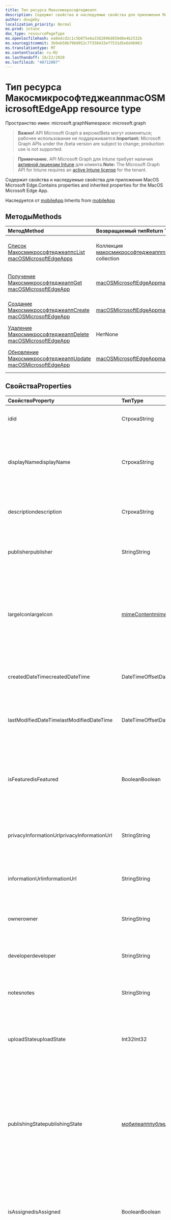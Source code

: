 ```yaml
---
title: Тип ресурса Макосмикрософтеджеапп
description: Содержит свойства и наследуемые свойства для приложения MacOS Microsoft Edge.
author: dougeby
localization_priority: Normal
ms.prod: intune
doc_type: resourcePageType
ms.openlocfilehash: ea8edcd2c1c5b075e6a3382896d850d8e4b2532b
ms.sourcegitcommit: 3b9eb50b790d952c7f350433ef7531d5e6d4b963
ms.translationtype: MT
ms.contentlocale: ru-RU
ms.lasthandoff: 10/22/2020
ms.locfileid: "48712087"
---
```

# <a name="macosmicrosoftedgeapp-resource-type"></a><span data-ttu-id="d1a6f-103">Тип ресурса Макосмикрософтеджеапп</span><span class="sxs-lookup"><span data-stu-id="d1a6f-103">macOSMicrosoftEdgeApp resource type</span></span>

<span data-ttu-id="d1a6f-104">Пространство имен: microsoft.graph</span><span class="sxs-lookup"><span data-stu-id="d1a6f-104">Namespace: microsoft.graph</span></span>

> <span data-ttu-id="d1a6f-105">**Важно!** API Microsoft Graph в версии/Beta могут изменяться; рабочее использование не поддерживается.</span><span class="sxs-lookup"><span data-stu-id="d1a6f-105">**Important:** Microsoft Graph APIs under the /beta version are subject to change; production use is not supported.</span></span>

> <span data-ttu-id="d1a6f-106">**Примечание.** API Microsoft Graph для Intune требует наличия [активной лицензии Intune](https://go.microsoft.com/fwlink/?linkid=839381) для клиента.</span><span class="sxs-lookup"><span data-stu-id="d1a6f-106">**Note:** The Microsoft Graph API for Intune requires an [active Intune license](https://go.microsoft.com/fwlink/?linkid=839381) for the tenant.</span></span>

<span data-ttu-id="d1a6f-107">Содержит свойства и наследуемые свойства для приложения MacOS Microsoft Edge.</span><span class="sxs-lookup"><span data-stu-id="d1a6f-107">Contains properties and inherited properties for the MacOS Microsoft Edge App.</span></span>


<span data-ttu-id="d1a6f-108">Наследуется от [mobileApp](../resources/intune-shared-mobileapp.md).</span><span class="sxs-lookup"><span data-stu-id="d1a6f-108">Inherits from [mobileApp](../resources/intune-shared-mobileapp.md)</span></span>

## <a name="methods"></a><span data-ttu-id="d1a6f-109">Методы</span><span class="sxs-lookup"><span data-stu-id="d1a6f-109">Methods</span></span>
|<span data-ttu-id="d1a6f-110">Метод</span><span class="sxs-lookup"><span data-stu-id="d1a6f-110">Method</span></span>|<span data-ttu-id="d1a6f-111">Возвращаемый тип</span><span class="sxs-lookup"><span data-stu-id="d1a6f-111">Return Type</span></span>|<span data-ttu-id="d1a6f-112">Описание</span><span class="sxs-lookup"><span data-stu-id="d1a6f-112">Description</span></span>|
|:---|:---|:---|
|[<span data-ttu-id="d1a6f-113">Список Макосмикрософтеджеаппс</span><span class="sxs-lookup"><span data-stu-id="d1a6f-113">List macOSMicrosoftEdgeApps</span></span>](../api/intune-apps-macosmicrosoftedgeapp-list.md)|<span data-ttu-id="d1a6f-114">Коллекция [макосмикрософтеджеапп](../resources/intune-apps-macosmicrosoftedgeapp.md)</span><span class="sxs-lookup"><span data-stu-id="d1a6f-114">[macOSMicrosoftEdgeApp](../resources/intune-apps-macosmicrosoftedgeapp.md) collection</span></span>|<span data-ttu-id="d1a6f-115">Список свойств и связей объектов [макосмикрософтеджеапп](../resources/intune-apps-macosmicrosoftedgeapp.md) .</span><span class="sxs-lookup"><span data-stu-id="d1a6f-115">List properties and relationships of the [macOSMicrosoftEdgeApp](../resources/intune-apps-macosmicrosoftedgeapp.md) objects.</span></span>|
|[<span data-ttu-id="d1a6f-116">Получение Макосмикрософтеджеапп</span><span class="sxs-lookup"><span data-stu-id="d1a6f-116">Get macOSMicrosoftEdgeApp</span></span>](../api/intune-apps-macosmicrosoftedgeapp-get.md)|[<span data-ttu-id="d1a6f-117">macOSMicrosoftEdgeApp</span><span class="sxs-lookup"><span data-stu-id="d1a6f-117">macOSMicrosoftEdgeApp</span></span>](../resources/intune-apps-macosmicrosoftedgeapp.md)|<span data-ttu-id="d1a6f-118">Чтение свойств и связей объекта [макосмикрософтеджеапп](../resources/intune-apps-macosmicrosoftedgeapp.md) .</span><span class="sxs-lookup"><span data-stu-id="d1a6f-118">Read properties and relationships of the [macOSMicrosoftEdgeApp](../resources/intune-apps-macosmicrosoftedgeapp.md) object.</span></span>|
|[<span data-ttu-id="d1a6f-119">Создание Макосмикрософтеджеапп</span><span class="sxs-lookup"><span data-stu-id="d1a6f-119">Create macOSMicrosoftEdgeApp</span></span>](../api/intune-apps-macosmicrosoftedgeapp-create.md)|[<span data-ttu-id="d1a6f-120">macOSMicrosoftEdgeApp</span><span class="sxs-lookup"><span data-stu-id="d1a6f-120">macOSMicrosoftEdgeApp</span></span>](../resources/intune-apps-macosmicrosoftedgeapp.md)|<span data-ttu-id="d1a6f-121">Создание нового объекта [макосмикрософтеджеапп](../resources/intune-apps-macosmicrosoftedgeapp.md) .</span><span class="sxs-lookup"><span data-stu-id="d1a6f-121">Create a new [macOSMicrosoftEdgeApp](../resources/intune-apps-macosmicrosoftedgeapp.md) object.</span></span>|
|[<span data-ttu-id="d1a6f-122">Удаление Макосмикрософтеджеапп</span><span class="sxs-lookup"><span data-stu-id="d1a6f-122">Delete macOSMicrosoftEdgeApp</span></span>](../api/intune-apps-macosmicrosoftedgeapp-delete.md)|<span data-ttu-id="d1a6f-123">Нет</span><span class="sxs-lookup"><span data-stu-id="d1a6f-123">None</span></span>|<span data-ttu-id="d1a6f-124">Удаляет объект [макосмикрософтеджеапп](../resources/intune-apps-macosmicrosoftedgeapp.md).</span><span class="sxs-lookup"><span data-stu-id="d1a6f-124">Deletes a [macOSMicrosoftEdgeApp](../resources/intune-apps-macosmicrosoftedgeapp.md).</span></span>|
|[<span data-ttu-id="d1a6f-125">Обновление Макосмикрософтеджеапп</span><span class="sxs-lookup"><span data-stu-id="d1a6f-125">Update macOSMicrosoftEdgeApp</span></span>](../api/intune-apps-macosmicrosoftedgeapp-update.md)|[<span data-ttu-id="d1a6f-126">macOSMicrosoftEdgeApp</span><span class="sxs-lookup"><span data-stu-id="d1a6f-126">macOSMicrosoftEdgeApp</span></span>](../resources/intune-apps-macosmicrosoftedgeapp.md)|<span data-ttu-id="d1a6f-127">Обновление свойств объекта [макосмикрософтеджеапп](../resources/intune-apps-macosmicrosoftedgeapp.md) .</span><span class="sxs-lookup"><span data-stu-id="d1a6f-127">Update the properties of a [macOSMicrosoftEdgeApp](../resources/intune-apps-macosmicrosoftedgeapp.md) object.</span></span>|

## <a name="properties"></a><span data-ttu-id="d1a6f-128">Свойства</span><span class="sxs-lookup"><span data-stu-id="d1a6f-128">Properties</span></span>
|<span data-ttu-id="d1a6f-129">Свойство</span><span class="sxs-lookup"><span data-stu-id="d1a6f-129">Property</span></span>|<span data-ttu-id="d1a6f-130">Тип</span><span class="sxs-lookup"><span data-stu-id="d1a6f-130">Type</span></span>|<span data-ttu-id="d1a6f-131">Описание</span><span class="sxs-lookup"><span data-stu-id="d1a6f-131">Description</span></span>|
|:---|:---|:---|
|<span data-ttu-id="d1a6f-132">id</span><span class="sxs-lookup"><span data-stu-id="d1a6f-132">id</span></span>|<span data-ttu-id="d1a6f-133">Строка</span><span class="sxs-lookup"><span data-stu-id="d1a6f-133">String</span></span>|<span data-ttu-id="d1a6f-134">Ключ объекта.</span><span class="sxs-lookup"><span data-stu-id="d1a6f-134">Key of the entity.</span></span> <span data-ttu-id="d1a6f-135">Наследуется от [mobileApp](../resources/intune-shared-mobileapp.md).</span><span class="sxs-lookup"><span data-stu-id="d1a6f-135">Inherited from [mobileApp](../resources/intune-shared-mobileapp.md)</span></span>|
|<span data-ttu-id="d1a6f-136">displayName</span><span class="sxs-lookup"><span data-stu-id="d1a6f-136">displayName</span></span>|<span data-ttu-id="d1a6f-137">Строка</span><span class="sxs-lookup"><span data-stu-id="d1a6f-137">String</span></span>|<span data-ttu-id="d1a6f-138">Название приложения, которое предоставил или импортировал администратор.</span><span class="sxs-lookup"><span data-stu-id="d1a6f-138">The admin provided or imported title of the app.</span></span> <span data-ttu-id="d1a6f-139">Наследуется от [mobileApp](../resources/intune-shared-mobileapp.md).</span><span class="sxs-lookup"><span data-stu-id="d1a6f-139">Inherited from [mobileApp](../resources/intune-shared-mobileapp.md)</span></span>|
|<span data-ttu-id="d1a6f-140">description</span><span class="sxs-lookup"><span data-stu-id="d1a6f-140">description</span></span>|<span data-ttu-id="d1a6f-141">Строка</span><span class="sxs-lookup"><span data-stu-id="d1a6f-141">String</span></span>|<span data-ttu-id="d1a6f-142">Описание приложения.</span><span class="sxs-lookup"><span data-stu-id="d1a6f-142">The description of the app.</span></span> <span data-ttu-id="d1a6f-143">Наследуется от [mobileApp](../resources/intune-shared-mobileapp.md).</span><span class="sxs-lookup"><span data-stu-id="d1a6f-143">Inherited from [mobileApp](../resources/intune-shared-mobileapp.md)</span></span>|
|<span data-ttu-id="d1a6f-144">publisher</span><span class="sxs-lookup"><span data-stu-id="d1a6f-144">publisher</span></span>|<span data-ttu-id="d1a6f-145">String</span><span class="sxs-lookup"><span data-stu-id="d1a6f-145">String</span></span>|<span data-ttu-id="d1a6f-146">Издатель приложения.</span><span class="sxs-lookup"><span data-stu-id="d1a6f-146">The publisher of the app.</span></span> <span data-ttu-id="d1a6f-147">Наследуется от [mobileApp](../resources/intune-shared-mobileapp.md).</span><span class="sxs-lookup"><span data-stu-id="d1a6f-147">Inherited from [mobileApp](../resources/intune-shared-mobileapp.md)</span></span>|
|<span data-ttu-id="d1a6f-148">largeIcon</span><span class="sxs-lookup"><span data-stu-id="d1a6f-148">largeIcon</span></span>|[<span data-ttu-id="d1a6f-149">mimeContent</span><span class="sxs-lookup"><span data-stu-id="d1a6f-149">mimeContent</span></span>](../resources/intune-shared-mimecontent.md)|<span data-ttu-id="d1a6f-150">Представляет большой значок, который отображается в сведениях о приложении, используется для отправки значка.</span><span class="sxs-lookup"><span data-stu-id="d1a6f-150">The large icon, to be displayed in the app details and used for upload of the icon.</span></span> <span data-ttu-id="d1a6f-151">Наследуется от [mobileApp](../resources/intune-shared-mobileapp.md).</span><span class="sxs-lookup"><span data-stu-id="d1a6f-151">Inherited from [mobileApp](../resources/intune-shared-mobileapp.md)</span></span>|
|<span data-ttu-id="d1a6f-152">createdDateTime</span><span class="sxs-lookup"><span data-stu-id="d1a6f-152">createdDateTime</span></span>|<span data-ttu-id="d1a6f-153">DateTimeOffset</span><span class="sxs-lookup"><span data-stu-id="d1a6f-153">DateTimeOffset</span></span>|<span data-ttu-id="d1a6f-154">Дата и время создания приложения.</span><span class="sxs-lookup"><span data-stu-id="d1a6f-154">The date and time the app was created.</span></span> <span data-ttu-id="d1a6f-155">Наследуется от [mobileApp](../resources/intune-shared-mobileapp.md).</span><span class="sxs-lookup"><span data-stu-id="d1a6f-155">Inherited from [mobileApp](../resources/intune-shared-mobileapp.md)</span></span>|
|<span data-ttu-id="d1a6f-156">lastModifiedDateTime</span><span class="sxs-lookup"><span data-stu-id="d1a6f-156">lastModifiedDateTime</span></span>|<span data-ttu-id="d1a6f-157">DateTimeOffset</span><span class="sxs-lookup"><span data-stu-id="d1a6f-157">DateTimeOffset</span></span>|<span data-ttu-id="d1a6f-158">Дата и время последнего изменения приложения.</span><span class="sxs-lookup"><span data-stu-id="d1a6f-158">The date and time the app was last modified.</span></span> <span data-ttu-id="d1a6f-159">Наследуется от [mobileApp](../resources/intune-shared-mobileapp.md).</span><span class="sxs-lookup"><span data-stu-id="d1a6f-159">Inherited from [mobileApp](../resources/intune-shared-mobileapp.md)</span></span>|
|<span data-ttu-id="d1a6f-160">isFeatured</span><span class="sxs-lookup"><span data-stu-id="d1a6f-160">isFeatured</span></span>|<span data-ttu-id="d1a6f-161">Boolean</span><span class="sxs-lookup"><span data-stu-id="d1a6f-161">Boolean</span></span>|<span data-ttu-id="d1a6f-162">Значение, которое показывает, отмечено ли приложение как подобранное администратором. Наследуется от объекта [mobileApp](../resources/intune-shared-mobileapp.md).</span><span class="sxs-lookup"><span data-stu-id="d1a6f-162">The value indicating whether the app is marked as featured by the admin. Inherited from [mobileApp](../resources/intune-shared-mobileapp.md)</span></span>|
|<span data-ttu-id="d1a6f-163">privacyInformationUrl</span><span class="sxs-lookup"><span data-stu-id="d1a6f-163">privacyInformationUrl</span></span>|<span data-ttu-id="d1a6f-164">String</span><span class="sxs-lookup"><span data-stu-id="d1a6f-164">String</span></span>|<span data-ttu-id="d1a6f-165">URL-адрес заявления о конфиденциальности.</span><span class="sxs-lookup"><span data-stu-id="d1a6f-165">The privacy statement Url.</span></span> <span data-ttu-id="d1a6f-166">Наследуется от [mobileApp](../resources/intune-shared-mobileapp.md).</span><span class="sxs-lookup"><span data-stu-id="d1a6f-166">Inherited from [mobileApp](../resources/intune-shared-mobileapp.md)</span></span>|
|<span data-ttu-id="d1a6f-167">informationUrl</span><span class="sxs-lookup"><span data-stu-id="d1a6f-167">informationUrl</span></span>|<span data-ttu-id="d1a6f-168">String</span><span class="sxs-lookup"><span data-stu-id="d1a6f-168">String</span></span>|<span data-ttu-id="d1a6f-169">URL-адрес страницы с дополнительными сведениями.</span><span class="sxs-lookup"><span data-stu-id="d1a6f-169">The more information Url.</span></span> <span data-ttu-id="d1a6f-170">Наследуется от [mobileApp](../resources/intune-shared-mobileapp.md).</span><span class="sxs-lookup"><span data-stu-id="d1a6f-170">Inherited from [mobileApp](../resources/intune-shared-mobileapp.md)</span></span>|
|<span data-ttu-id="d1a6f-171">owner</span><span class="sxs-lookup"><span data-stu-id="d1a6f-171">owner</span></span>|<span data-ttu-id="d1a6f-172">String</span><span class="sxs-lookup"><span data-stu-id="d1a6f-172">String</span></span>|<span data-ttu-id="d1a6f-173">Владелец приложения.</span><span class="sxs-lookup"><span data-stu-id="d1a6f-173">The owner of the app.</span></span> <span data-ttu-id="d1a6f-174">Наследуется от [mobileApp](../resources/intune-shared-mobileapp.md).</span><span class="sxs-lookup"><span data-stu-id="d1a6f-174">Inherited from [mobileApp](../resources/intune-shared-mobileapp.md)</span></span>|
|<span data-ttu-id="d1a6f-175">developer</span><span class="sxs-lookup"><span data-stu-id="d1a6f-175">developer</span></span>|<span data-ttu-id="d1a6f-176">String</span><span class="sxs-lookup"><span data-stu-id="d1a6f-176">String</span></span>|<span data-ttu-id="d1a6f-177">Разработчик приложения.</span><span class="sxs-lookup"><span data-stu-id="d1a6f-177">The developer of the app.</span></span> <span data-ttu-id="d1a6f-178">Наследуется от [mobileApp](../resources/intune-shared-mobileapp.md).</span><span class="sxs-lookup"><span data-stu-id="d1a6f-178">Inherited from [mobileApp](../resources/intune-shared-mobileapp.md)</span></span>|
|<span data-ttu-id="d1a6f-179">notes</span><span class="sxs-lookup"><span data-stu-id="d1a6f-179">notes</span></span>|<span data-ttu-id="d1a6f-180">String</span><span class="sxs-lookup"><span data-stu-id="d1a6f-180">String</span></span>|<span data-ttu-id="d1a6f-181">Заметки для приложения.</span><span class="sxs-lookup"><span data-stu-id="d1a6f-181">Notes for the app.</span></span> <span data-ttu-id="d1a6f-182">Наследуется от [mobileApp](../resources/intune-shared-mobileapp.md).</span><span class="sxs-lookup"><span data-stu-id="d1a6f-182">Inherited from [mobileApp](../resources/intune-shared-mobileapp.md)</span></span>|
|<span data-ttu-id="d1a6f-183">uploadState</span><span class="sxs-lookup"><span data-stu-id="d1a6f-183">uploadState</span></span>|<span data-ttu-id="d1a6f-184">Int32</span><span class="sxs-lookup"><span data-stu-id="d1a6f-184">Int32</span></span>|<span data-ttu-id="d1a6f-185">Состояние отправки.</span><span class="sxs-lookup"><span data-stu-id="d1a6f-185">The upload state.</span></span> <span data-ttu-id="d1a6f-186">Возможные значения: 0 – `Not Ready` , 1 – `Ready` , 2 `Processing` .</span><span class="sxs-lookup"><span data-stu-id="d1a6f-186">Possible values are: 0 - `Not Ready`, 1 - `Ready`, 2 - `Processing`.</span></span> <span data-ttu-id="d1a6f-187">Наследуется от [mobileApp](../resources/intune-shared-mobileapp.md).</span><span class="sxs-lookup"><span data-stu-id="d1a6f-187">Inherited from [mobileApp](../resources/intune-shared-mobileapp.md)</span></span>|
|<span data-ttu-id="d1a6f-188">publishingState</span><span class="sxs-lookup"><span data-stu-id="d1a6f-188">publishingState</span></span>|[<span data-ttu-id="d1a6f-189">мобилеапппублишингстате</span><span class="sxs-lookup"><span data-stu-id="d1a6f-189">mobileAppPublishingState</span></span>](../resources/intune-apps-mobileapppublishingstate.md)|<span data-ttu-id="d1a6f-190">Состояние публикации для приложения.</span><span class="sxs-lookup"><span data-stu-id="d1a6f-190">The publishing state for the app.</span></span> <span data-ttu-id="d1a6f-191">Приложение невозможно назначить, если оно не опубликовано.</span><span class="sxs-lookup"><span data-stu-id="d1a6f-191">The app cannot be assigned unless the app is published.</span></span> <span data-ttu-id="d1a6f-192">Наследуется от [mobileApp](../resources/intune-shared-mobileapp.md).</span><span class="sxs-lookup"><span data-stu-id="d1a6f-192">Inherited from [mobileApp](../resources/intune-shared-mobileapp.md).</span></span> <span data-ttu-id="d1a6f-193">Возможные значения: `notPublished`, `processing`, `published`.</span><span class="sxs-lookup"><span data-stu-id="d1a6f-193">Possible values are: `notPublished`, `processing`, `published`.</span></span>|
|<span data-ttu-id="d1a6f-194">isAssigned</span><span class="sxs-lookup"><span data-stu-id="d1a6f-194">isAssigned</span></span>|<span data-ttu-id="d1a6f-195">Boolean</span><span class="sxs-lookup"><span data-stu-id="d1a6f-195">Boolean</span></span>|<span data-ttu-id="d1a6f-196">Значение, указывающее, назначено ли приложение по крайней мере одной группе.</span><span class="sxs-lookup"><span data-stu-id="d1a6f-196">The value indicating whether the app is assigned to at least one group.</span></span> <span data-ttu-id="d1a6f-197">Наследуется от [mobileApp](../resources/intune-shared-mobileapp.md).</span><span class="sxs-lookup"><span data-stu-id="d1a6f-197">Inherited from [mobileApp](../resources/intune-shared-mobileapp.md)</span></span>|
|<span data-ttu-id="d1a6f-198">roleScopeTagIds</span><span class="sxs-lookup"><span data-stu-id="d1a6f-198">roleScopeTagIds</span></span>|<span data-ttu-id="d1a6f-199">Коллекция строк</span><span class="sxs-lookup"><span data-stu-id="d1a6f-199">String collection</span></span>|<span data-ttu-id="d1a6f-200">Список идентификаторов тегов области для этого мобильного приложения.</span><span class="sxs-lookup"><span data-stu-id="d1a6f-200">List of scope tag ids for this mobile app.</span></span> <span data-ttu-id="d1a6f-201">Наследуется от [mobileApp](../resources/intune-shared-mobileapp.md).</span><span class="sxs-lookup"><span data-stu-id="d1a6f-201">Inherited from [mobileApp](../resources/intune-shared-mobileapp.md)</span></span>|
|<span data-ttu-id="d1a6f-202">депендентаппкаунт</span><span class="sxs-lookup"><span data-stu-id="d1a6f-202">dependentAppCount</span></span>|<span data-ttu-id="d1a6f-203">Int32</span><span class="sxs-lookup"><span data-stu-id="d1a6f-203">Int32</span></span>|<span data-ttu-id="d1a6f-204">Общее количество зависимостей для дочернего приложения.</span><span class="sxs-lookup"><span data-stu-id="d1a6f-204">The total number of dependencies the child app has.</span></span> <span data-ttu-id="d1a6f-205">Наследуется от [mobileApp](../resources/intune-shared-mobileapp.md).</span><span class="sxs-lookup"><span data-stu-id="d1a6f-205">Inherited from [mobileApp](../resources/intune-shared-mobileapp.md)</span></span>|
|<span data-ttu-id="d1a6f-206">суперседингаппкаунт</span><span class="sxs-lookup"><span data-stu-id="d1a6f-206">supersedingAppCount</span></span>|<span data-ttu-id="d1a6f-207">Int32</span><span class="sxs-lookup"><span data-stu-id="d1a6f-207">Int32</span></span>|<span data-ttu-id="d1a6f-208">Общее количество приложений, которые напрямую или косвенно заменяют данное приложение.</span><span class="sxs-lookup"><span data-stu-id="d1a6f-208">The total number of apps this app directly or indirectly supersedes.</span></span> <span data-ttu-id="d1a6f-209">Наследуется от [mobileApp](../resources/intune-shared-mobileapp.md).</span><span class="sxs-lookup"><span data-stu-id="d1a6f-209">Inherited from [mobileApp](../resources/intune-shared-mobileapp.md)</span></span>|
|<span data-ttu-id="d1a6f-210">суперседедаппкаунт</span><span class="sxs-lookup"><span data-stu-id="d1a6f-210">supersededAppCount</span></span>|<span data-ttu-id="d1a6f-211">Int32</span><span class="sxs-lookup"><span data-stu-id="d1a6f-211">Int32</span></span>|<span data-ttu-id="d1a6f-212">Общее число приложений, для которых это приложение напрямую или косвенно заменяется.</span><span class="sxs-lookup"><span data-stu-id="d1a6f-212">The total number of apps this app is directly or indirectly superseded by.</span></span> <span data-ttu-id="d1a6f-213">Наследуется от [mobileApp](../resources/intune-shared-mobileapp.md).</span><span class="sxs-lookup"><span data-stu-id="d1a6f-213">Inherited from [mobileApp](../resources/intune-shared-mobileapp.md)</span></span>|
|<span data-ttu-id="d1a6f-214">оптоволокон</span><span class="sxs-lookup"><span data-stu-id="d1a6f-214">channel</span></span>|[<span data-ttu-id="d1a6f-215">microsoftEdgeChannel</span><span class="sxs-lookup"><span data-stu-id="d1a6f-215">microsoftEdgeChannel</span></span>](../resources/intune-apps-microsoftedgechannel.md)|<span data-ttu-id="d1a6f-216">Канал, который необходимо установить на целевые устройства.</span><span class="sxs-lookup"><span data-stu-id="d1a6f-216">The channel to install on target devices.</span></span> <span data-ttu-id="d1a6f-217">Возможные значения: `dev`, `beta`, `stable`.</span><span class="sxs-lookup"><span data-stu-id="d1a6f-217">Possible values are: `dev`, `beta`, `stable`.</span></span>|

## <a name="relationships"></a><span data-ttu-id="d1a6f-218">Связи</span><span class="sxs-lookup"><span data-stu-id="d1a6f-218">Relationships</span></span>
|<span data-ttu-id="d1a6f-219">Связь</span><span class="sxs-lookup"><span data-stu-id="d1a6f-219">Relationship</span></span>|<span data-ttu-id="d1a6f-220">Тип</span><span class="sxs-lookup"><span data-stu-id="d1a6f-220">Type</span></span>|<span data-ttu-id="d1a6f-221">Описание</span><span class="sxs-lookup"><span data-stu-id="d1a6f-221">Description</span></span>|
|:---|:---|:---|
|<span data-ttu-id="d1a6f-222">categories</span><span class="sxs-lookup"><span data-stu-id="d1a6f-222">categories</span></span>|<span data-ttu-id="d1a6f-223">Коллекция [mobileAppCategory](../resources/intune-apps-mobileappcategory.md)</span><span class="sxs-lookup"><span data-stu-id="d1a6f-223">[mobileAppCategory](../resources/intune-apps-mobileappcategory.md) collection</span></span>|<span data-ttu-id="d1a6f-224">Список категорий для этого приложения.</span><span class="sxs-lookup"><span data-stu-id="d1a6f-224">The list of categories for this app.</span></span> <span data-ttu-id="d1a6f-225">Наследуется от [mobileApp](../resources/intune-shared-mobileapp.md).</span><span class="sxs-lookup"><span data-stu-id="d1a6f-225">Inherited from [mobileApp](../resources/intune-shared-mobileapp.md)</span></span>|
|<span data-ttu-id="d1a6f-226">assignments</span><span class="sxs-lookup"><span data-stu-id="d1a6f-226">assignments</span></span>|<span data-ttu-id="d1a6f-227">Коллекция [mobileAppAssignment](../resources/intune-apps-mobileappassignment.md)</span><span class="sxs-lookup"><span data-stu-id="d1a6f-227">[mobileAppAssignment](../resources/intune-apps-mobileappassignment.md) collection</span></span>|<span data-ttu-id="d1a6f-228">Список назначений группы для этого мобильного приложения.</span><span class="sxs-lookup"><span data-stu-id="d1a6f-228">The list of group assignments for this mobile app.</span></span> <span data-ttu-id="d1a6f-229">Наследуется от [mobileApp](../resources/intune-shared-mobileapp.md).</span><span class="sxs-lookup"><span data-stu-id="d1a6f-229">Inherited from [mobileApp](../resources/intune-shared-mobileapp.md)</span></span>|
|<span data-ttu-id="d1a6f-230">installSummary</span><span class="sxs-lookup"><span data-stu-id="d1a6f-230">installSummary</span></span>|<span data-ttu-id="d1a6f-231">[mobileAppInstallSummary](../resources/intune-apps-mobileappinstallsummary.md);</span><span class="sxs-lookup"><span data-stu-id="d1a6f-231">[mobileAppInstallSummary](../resources/intune-apps-mobileappinstallsummary.md)</span></span>|<span data-ttu-id="d1a6f-232">Общие сведения по установке мобильного приложения.</span><span class="sxs-lookup"><span data-stu-id="d1a6f-232">Mobile App Install Summary.</span></span> <span data-ttu-id="d1a6f-233">Наследуется от [mobileApp](../resources/intune-shared-mobileapp.md).</span><span class="sxs-lookup"><span data-stu-id="d1a6f-233">Inherited from [mobileApp](../resources/intune-shared-mobileapp.md)</span></span>|
|<span data-ttu-id="d1a6f-234">deviceStatuses</span><span class="sxs-lookup"><span data-stu-id="d1a6f-234">deviceStatuses</span></span>|<span data-ttu-id="d1a6f-235">Коллекция [mobileAppInstallStatus](../resources/intune-apps-mobileappinstallstatus.md)</span><span class="sxs-lookup"><span data-stu-id="d1a6f-235">[mobileAppInstallStatus](../resources/intune-apps-mobileappinstallstatus.md) collection</span></span>|<span data-ttu-id="d1a6f-236">Список состояний установки для этого мобильного приложения.</span><span class="sxs-lookup"><span data-stu-id="d1a6f-236">The list of installation states for this mobile app.</span></span> <span data-ttu-id="d1a6f-237">Наследуется от [mobileApp](../resources/intune-shared-mobileapp.md).</span><span class="sxs-lookup"><span data-stu-id="d1a6f-237">Inherited from [mobileApp](../resources/intune-shared-mobileapp.md)</span></span>|
|<span data-ttu-id="d1a6f-238">userStatuses</span><span class="sxs-lookup"><span data-stu-id="d1a6f-238">userStatuses</span></span>|<span data-ttu-id="d1a6f-239">Коллекция [усераппинсталлстатус](../resources/intune-apps-userappinstallstatus.md)</span><span class="sxs-lookup"><span data-stu-id="d1a6f-239">[userAppInstallStatus](../resources/intune-apps-userappinstallstatus.md) collection</span></span>|<span data-ttu-id="d1a6f-240">Список состояний установки для этого мобильного приложения.</span><span class="sxs-lookup"><span data-stu-id="d1a6f-240">The list of installation states for this mobile app.</span></span> <span data-ttu-id="d1a6f-241">Наследуется от [mobileApp](../resources/intune-shared-mobileapp.md).</span><span class="sxs-lookup"><span data-stu-id="d1a6f-241">Inherited from [mobileApp](../resources/intune-shared-mobileapp.md)</span></span>|
|<span data-ttu-id="d1a6f-242">Таблица</span><span class="sxs-lookup"><span data-stu-id="d1a6f-242">relationships</span></span>|<span data-ttu-id="d1a6f-243">Коллекция [мобилеаппрелатионшип](../resources/intune-apps-mobileapprelationship.md)</span><span class="sxs-lookup"><span data-stu-id="d1a6f-243">[mobileAppRelationship](../resources/intune-apps-mobileapprelationship.md) collection</span></span>|<span data-ttu-id="d1a6f-244">Набор прямых отношений для этого приложения.</span><span class="sxs-lookup"><span data-stu-id="d1a6f-244">The set of direct relationships for this app.</span></span> <span data-ttu-id="d1a6f-245">Наследуется от [mobileApp](../resources/intune-shared-mobileapp.md).</span><span class="sxs-lookup"><span data-stu-id="d1a6f-245">Inherited from [mobileApp](../resources/intune-shared-mobileapp.md)</span></span>|

## <a name="json-representation"></a><span data-ttu-id="d1a6f-246">Представление JSON</span><span class="sxs-lookup"><span data-stu-id="d1a6f-246">JSON Representation</span></span>
<span data-ttu-id="d1a6f-247">Ниже представлено описание ресурса в формате JSON.</span><span class="sxs-lookup"><span data-stu-id="d1a6f-247">Here is a JSON representation of the resource.</span></span>
<!-- {
  "blockType": "resource",
  "keyProperty": "id",
  "@odata.type": "microsoft.graph.macOSMicrosoftEdgeApp"
}
-->
``` json
{
  "@odata.type": "#microsoft.graph.macOSMicrosoftEdgeApp",
  "id": "String (identifier)",
  "displayName": "String",
  "description": "String",
  "publisher": "String",
  "largeIcon": {
    "@odata.type": "microsoft.graph.mimeContent",
    "type": "String",
    "value": "binary"
  },
  "createdDateTime": "String (timestamp)",
  "lastModifiedDateTime": "String (timestamp)",
  "isFeatured": true,
  "privacyInformationUrl": "String",
  "informationUrl": "String",
  "owner": "String",
  "developer": "String",
  "notes": "String",
  "uploadState": 1024,
  "publishingState": "String",
  "isAssigned": true,
  "roleScopeTagIds": [
    "String"
  ],
  "dependentAppCount": 1024,
  "supersedingAppCount": 1024,
  "supersededAppCount": 1024,
  "channel": "String"
}
```





